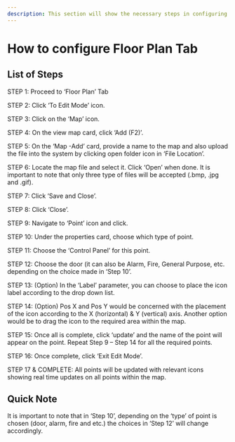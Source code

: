 ```yaml
---
description: This section will show the necessary steps in configuring the Floor Plan Tab
---
```


# How to configure Floor Plan Tab

## List of Steps

STEP 1: Proceed to ‘Floor Plan’ Tab

STEP 2: Click ‘To Edit Mode’ icon.

STEP 3: Click on the ‘Map’ icon.

STEP 4: On the view map card, click ‘Add \(F2\)’.

STEP 5: On the ‘Map -Add’ card, provide a name to the map and also upload the file into the system by clicking open folder icon in ‘File Location’.

STEP 6: Locate the map file and select it. Click ‘Open’ when done. It is important to note that only three type of files will be accepted \(.bmp, .jpg and .gif\).

STEP 7: Click ‘Save and Close’.

STEP 8: Click ‘Close’.

STEP 9: Navigate to ‘Point’ icon and click.

STEP 10: Under the properties card, choose which type of point.

STEP 11: Choose the ‘Control Panel’ for this point.

STEP 12: Choose the door \(it can also be Alarm, Fire, General Purpose, etc. depending on the choice made in ‘Step 10’.

STEP 13: \(Option\) In the ‘Label’ parameter, you can choose to place the icon label according to the drop down list.

STEP 14: \(Option\) Pos X and Pos Y would be concerned with the placement of the icon according to the X \(horizontal\) & Y \(vertical\) axis. Another option would be to drag the icon to the required area within the map.

STEP 15: Once all is complete, click ‘update’ and the name of the point will appear on the point. Repeat Step 9 – Step 14 for all the required points.

STEP 16: Once complete, click ‘Exit Edit Mode’.

STEP 17 & COMPLETE: All points will be updated with relevant icons showing real time updates on all points within the map.

## Quick Note

It is important to note that in ‘Step 10’, depending on the ‘type’ of point is chosen \(door, alarm, fire and etc.\) the choices in ‘Step 12’ will change accordingly.

